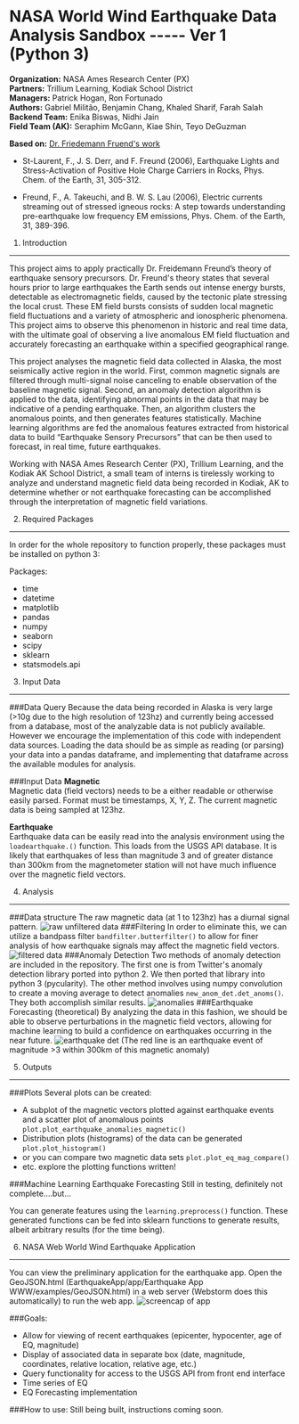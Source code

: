 NASA World Wind Earthquake Data Analysis Sandbox ----- Ver 1 (Python 3)
=======================================================================
**Organization:** NASA Ames Research Center (PX)  
**Partners:** Trillium Learning, Kodiak School District  
**Managers:** Patrick Hogan, Ron Fortunado  
**Authors:** Gabriel Militão, Benjamin Chang, Khaled Sharif, Farah Salah  
**Backend Team:** Enika Biswas, Nidhi Jain  
**Field Team (AK):** Seraphim McGann, Kiae Shin, Teyo DeGuzman

**Based on:** [Dr. Friedemann Fruend's work](http://geo.arc.nasa.gov/sg/cv/esddir3cv-freund.html)

* St-Laurent, F., J. S. Derr, and F. Freund (2006), Earthquake Lights and Stress-Activation
 of Positive Hole Charge Carriers in Rocks, Phys. Chem. of the Earth, 31, 305-312.
 
* Freund, F., A. Takeuchi, and B. W. S. Lau (2006), Electric currents streaming out of stressed
 igneous rocks: A step towards understanding pre-earthquake low frequency EM emissions,
 Phys. Chem. of the Earth, 31, 389-396.

1. Introduction
---
This project aims to apply practically Dr. Freidemann Freund’s theory of earthquake sensory precursors. Dr. Freund's theory 
states that several hours prior to large earthquakes the Earth sends out intense energy bursts, detectable as electromagnetic fields, 
caused by the tectonic plate stressing the local crust. These EM field bursts consists of sudden local magnetic field fluctuations and a 
variety of atmospheric and ionospheric phenomena. This project aims to observe this phenomenon in historic and real time data, with the 
ultimate goal of observing a live anomalous EM field fluctuation and accurately forecasting an earthquake within a specified geographical range. 

This project analyses the magnetic field data collected in Alaska, the most seismically active region in the world. First, common magnetic signals 
are filtered through multi-signal noise canceling to enable observation of the baseline magnetic signal. Second, an anomaly detection algorithm is 
applied to the data, identifying abnormal points in the data that may be indicative of a pending earthquake. Then, an algorithm clusters the anomalous 
points, and then generates features statistically. Machine learning algorithms are fed the anomalous features extracted from historical data to 
build “Earthquake Sensory Precursors” that can be then used to forecast, in real time, future earthquakes.

Working with NASA Ames Research Center (PX), Trillium Learning, and the Kodiak AK School District, a small team of interns is tirelessly working 
to analyze and understand magnetic field data being recorded in Kodiak, AK to determine whether or not earthquake forecasting can be accomplished 
through the interpretation of magnetic field variations.

2. Required Packages
---
In order for the whole repository to function properly, these packages must be installed on python 3:

Packages:
* time
* datetime
* matplotlib
* pandas
* numpy
* seaborn
* scipy
* sklearn
* statsmodels.api

3. Input Data
---
###Data Query
Because the data being recorded in Alaska is very large (>10g due to the high resolution of 123hz) and currently being accessed from a database, most of the analyzable data is not publicly available. 
However we encourage the implementation of this code with independent data sources. Loading the data should be as simple as reading (or parsing) your data into a pandas dataframe, and implementing that dataframe across the available modules for analysis.

###Input Data
**Magnetic**  
Magnetic data (field vectors) needs to be a either readable or otherwise easily parsed. 
Format must be timestamps, X, Y, Z. The current magnetic data is being sampled at 123hz.

**Earthquake**  
Earthquake data can be easily read into the analysis environment using the `loadearthquake.()` function. 
This loads from the USGS API database. It is likely that earthquakes of less than magnitude 3 and of greater
 distance than 300km from the magnetometer station will not have much influence over the magnetic field vectors.
 
4. Analysis
-----------
###Data structure
The raw magnetic data (at 1 to 123hz) has a diurnal signal pattern. 
![raw unfiltered data](https://github.com/NASAWorldWindResearch/EarthquakeApp/blob/master/documentation_pix/example_raw_data.png)
###Filtering
In order to eliminate this, we can utilize a bandpass filter `bandfilter.butterfilter()` to allow for finer analysis of how earthquake signals may affect the magnetic field vectors.
![filtered data](https://github.com/NASAWorldWindResearch/EarthquakeApp/blob/master/documentation_pix/example_filtered.png)
###Anomaly Detection
Two methods of anomaly detection are included in the repository. The first one is from Twitter's anomaly detection library ported into python 2. We then ported that library into python 3 (pycularity).
The other method involves using numpy convolution to create a moving average to detect anomalies `new_anom_det.det_anoms()`. They both accomplish similar results.
![anomalies](https://github.com/NASAWorldWindResearch/EarthquakeApp/blob/master/documentation_pix/example_anom.png)
###Earthquake Forecasting (theoretical)
By analyzing the data in this fashion, we should be able to observe perturbations in the magnetic field vectors, allowing for machine learning to build a confidence on earthquakes occurring in the near future.
![earthquake det](https://github.com/NASAWorldWindResearch/EarthquakeApp/blob/master/documentation_pix/example_eq_det.png)
(The red line is an earthquake event of magnitude >3 within 300km of this magnetic anomaly)
 
5. Outputs
----------
###Plots
Several plots can be created:
* A subplot of the magnetic vectors plotted against earthquake events and a scatter plot of anomalous points `plot.plot_earthquake_anomalies_magnetic()`
* Distribution plots (histograms) of the data can be generated `plot.plot_histogram()`
* or you can compare two magnetic data sets `plot.plot_eq_mag_compare()`
* etc. explore the plotting functions written!

###Machine Learning Earthquake Forecasting
Still in testing, definitely not complete....but...

You can generate features using the `learning.preprocess()` function. These generated functions can be fed into sklearn functions to generate results, albeit arbitrary results (for the time being).

6. NASA Web World Wind Earthquake Application
---------------------------------------------
You can view the preliminary application for the earthquake app. Open the GeoJSON.html (EarthquakeApp/app/Earthquake App WWW/examples/GeoJSON.html) in a web server (Webstorm does this automatically) to run the web app.
![screencap of app](https://github.com/NASAWorldWindResearch/EarthquakeApp/blob/master/documentation_pix/app_screencap.png)

###Goals:
* Allow for viewing of recent earthquakes (epicenter, hypocenter, age of EQ, magnitude)
* Display of associated data in separate box (date, magnitude, coordinates, relative location, relative age, etc.)
* Query functionality for access to the USGS API from front end interface
* Time series of EQ
* EQ Forecasting implementation

###How to use:
Still being built, instructions coming soon.

